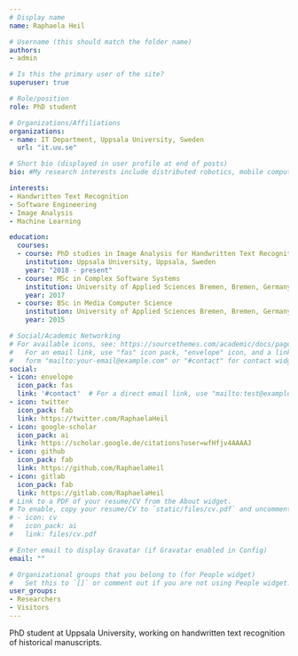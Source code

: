 ```yaml
---
# Display name
name: Raphaela Heil

# Username (this should match the folder name)
authors:
- admin

# Is this the primary user of the site?
superuser: true

# Role/position
role: PhD student

# Organizations/Affiliations
organizations:
- name: IT Department, Uppsala University, Sweden
  url: "it.uu.se"

# Short bio (displayed in user profile at end of posts)
bio: #My research interests include distributed robotics, mobile computing and programmable matter.

interests:
- Handwritten Text Recognition
- Software Engineering
- Image Analysis
- Machine Learning

education:
  courses:
  - course: PhD studies in Image Analysis for Handwritten Text Recognition
    institution: Uppsala University, Uppsala, Sweden
    year: "2018 - present"
  - course: MSc in Complex Software Systems
    institution: University of Applied Sciences Bremen, Bremen, Germany
    year: 2017
  - course: BSc in Media Computer Science
    institution: University of Applied Sciences Bremen, Bremen, Germany
    year: 2015

# Social/Academic Networking
# For available icons, see: https://sourcethemes.com/academic/docs/page-builder/#icons
#   For an email link, use "fas" icon pack, "envelope" icon, and a link in the
#   form "mailto:your-email@example.com" or "#contact" for contact widget.
social:
- icon: envelope
  icon_pack: fas
  link: '#contact'  # For a direct email link, use "mailto:test@example.org".
- icon: twitter
  icon_pack: fab
  link: https://twitter.com/RaphaelaHeil
- icon: google-scholar
  icon_pack: ai
  link: https://scholar.google.de/citations?user=wfHfjv4AAAAJ
- icon: github
  icon_pack: fab
  link: https://github.com/RaphaelaHeil
- icon: gitlab
  icon_pack: fab
  link: https://gitlab.com/RaphaelaHeil
# Link to a PDF of your resume/CV from the About widget.
# To enable, copy your resume/CV to `static/files/cv.pdf` and uncomment the lines below.
# - icon: cv
#   icon_pack: ai
#   link: files/cv.pdf

# Enter email to display Gravatar (if Gravatar enabled in Config)
email: ""

# Organizational groups that you belong to (for People widget)
#   Set this to `[]` or comment out if you are not using People widget.
user_groups:
- Researchers
- Visitors
---
```


PhD student at Uppsala University, working on handwritten text recognition of historical manuscripts.
